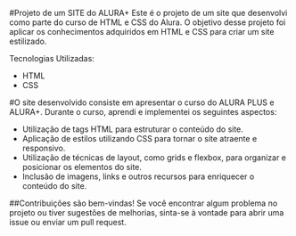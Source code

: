 #Projeto de um SITE do ALURA+
Este é o projeto de um site que desenvolvi como parte do curso de HTML e CSS do Alura. O objetivo desse projeto foi aplicar os conhecimentos adquiridos em HTML e CSS para criar um site estilizado.

Tecnologias Utilizadas:
* HTML
* CSS

#O site desenvolvido consiste em apresentar o curso do ALURA PLUS e ALURA+. Durante o curso, aprendi e implementei os seguintes aspectos:
* Utilização de tags HTML para estruturar o conteúdo do site.
* Aplicação de estilos utilizando CSS para tornar o site atraente e responsivo.
* Utilização de técnicas de layout, como grids e flexbox, para organizar e posicionar os elementos do site.
* Inclusão de imagens, links e outros recursos para enriquecer o conteúdo do site.

##Contribuições são bem-vindas! Se você encontrar algum problema no projeto ou tiver sugestões de melhorias, sinta-se à vontade para abrir uma issue ou enviar um pull request.
